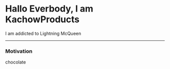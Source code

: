 # Hallo Everbody, I am KachowProducts
I am addicted to Lightning McQueen
____________________________________
### Motivation 
chocolate
